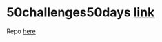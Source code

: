 # 50challenges50days [link](https://50projects50days.com)
Repo [here](https://day-01.d1ywqmf9uc65q9.amplifyapp.com/)
